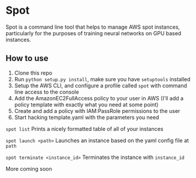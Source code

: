 # Spot
Spot is a command line tool that helps to manage AWS spot instances, particularly for the purposes of training neural networks on GPU based instances.

## How to use
1. Clone this repo
2. Run `python setup.py install`, make sure you have `setuptools` installed
3. Setup the AWS CLI, and configure a profile called `spot` with command line access to the console
4. Add the AmazonEC2FullAccess policy to your user in AWS (I'll add a policy template with exactly what you need at some point)
5. Create and add a policy with IAM:PassRole permissions to the user
6. Start hacking template.yaml with the parameters you need

```spot list```
Prints a nicely formatted table of all of your instances

```spot launch <path>```
Launches an instance based on the yaml config file at `path`

```spot terminate <instance_id>```
Terminates the instance with `instance_id`

More coming soon
